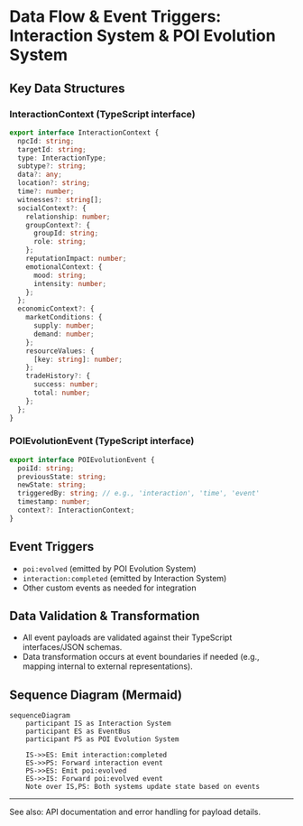 # Data Flow & Event Triggers: Interaction System & POI Evolution System

## Key Data Structures

### InteractionContext (TypeScript interface)
```typescript
export interface InteractionContext {
  npcId: string;
  targetId: string;
  type: InteractionType;
  subtype?: string;
  data?: any;
  location?: string;
  time?: number;
  witnesses?: string[];
  socialContext?: {
    relationship: number;
    groupContext?: {
      groupId: string;
      role: string;
    };
    reputationImpact: number;
    emotionalContext: {
      mood: string;
      intensity: number;
    };
  };
  economicContext?: {
    marketConditions: {
      supply: number;
      demand: number;
    };
    resourceValues: {
      [key: string]: number;
    };
    tradeHistory?: {
      success: number;
      total: number;
    };
  };
}
```

### POIEvolutionEvent (TypeScript interface)
```typescript
export interface POIEvolutionEvent {
  poiId: string;
  previousState: string;
  newState: string;
  triggeredBy: string; // e.g., 'interaction', 'time', 'event'
  timestamp: number;
  context?: InteractionContext;
}
```

## Event Triggers
- `poi:evolved` (emitted by POI Evolution System)
- `interaction:completed` (emitted by Interaction System)
- Other custom events as needed for integration

## Data Validation & Transformation
- All event payloads are validated against their TypeScript interfaces/JSON schemas.
- Data transformation occurs at event boundaries if needed (e.g., mapping internal to external representations).

## Sequence Diagram (Mermaid)
```mermaid
sequenceDiagram
    participant IS as Interaction System
    participant ES as EventBus
    participant PS as POI Evolution System

    IS->>ES: Emit interaction:completed
    ES->>PS: Forward interaction event
    PS->>ES: Emit poi:evolved
    ES->>IS: Forward poi:evolved event
    Note over IS,PS: Both systems update state based on events
```

---

See also: API documentation and error handling for payload details. 